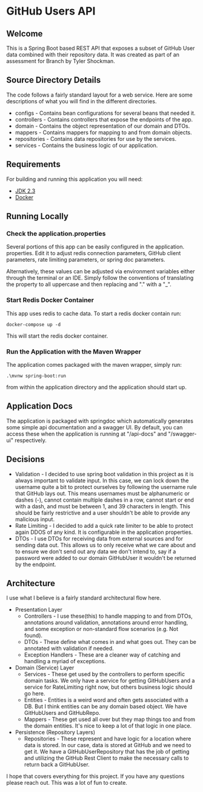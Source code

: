 # GitHub Users API

## Welcome

This is a Spring Boot based REST API that exposes a subset of GitHub User 
data combined with their repository data. It was created as part of an 
assessment for Branch by Tyler Shockman.

## Source Directory Details

The code follows a fairly standard layout for a web service. Here are some 
descriptions of what you will find in the different directories.

- configs - Contains bean configurations for several beans that needed it.
- controllers - Contains controllers that expose the endpoints of the app.
- domain - Contains the object representation of our domain and DTOs.
- mappers - Contains mappers for mapping to and from domain objects.
- repositories - Contains data repositories for use by the services.
- services - Contains the business logic of our application.

## Requirements
For building and running this application you will need:

- <a href=https://www.oracle.com/java/technologies/downloads/#jdk23-linux>JDK 2.3</a>
- <a href=https://www.docker.com/products/docker-desktop/>Docker</a>

## Running Locally

### Check the application.properties
Several portions of this app can be easily configured in the application.
properties. Edit it to adjust redis connection parameters, GitHub client
parameters, rate limiting parameters, or spring doc parameters.

Alternatively, these values can be adjusted via environment variables either 
through the terminal or an IDE. Simply follow the conventions of translating 
the property to all uppercase and then replacing and "." with a "_".

### Start Redis Docker Container
This app uses redis to cache data. To start a redis docker contain run:
```console
docker-compose up -d
```
This will start the redis docker container.

### Run the Application with the Maven Wrapper

The application comes packaged with the maven wrapper, simply run:
```console
.\mvnw spring-boot:run
```
from within the application directory and the application should start up.

## Application Docs

The application is packaged with springdoc which automatically generates 
some simple api documentation and a swagger UI. By default, you can access 
these when the application is running at "/api-docs" and "/swagger-ui" 
respectively.

## Decisions
- Validation - I decided to use spring boot validation in this project as it 
  is always important to validate input. In this case, we can lock down the 
  username quite a bit to protect ourselves by following the username rule 
  that GitHub lays out. This means usernames must be alphanumeric or dashes 
  (-), cannot contain multiple dashes in a row, cannot start or end with a 
  dash, and must be between 1, and 39 characters in length. This should be 
  fairly restrictive and a user shouldn't be able to provide any malicious 
  input.
- Rate Limiting - I decided to add a quick rate limiter to be able to 
  protect again DDOS of any kind. It is configurable in the application 
  properties.
- DTOs - I use DTOs for receiving data from external sources and for sending 
  data out. This allows us to only receive what we care about and to ensure 
  we don't send out any data we don't intend to, say if a password were 
  added to our domain GitHubUser it wouldn't be returned by the endpoint.

## Architecture
I use what I believe is a fairly standard architectural flow here.
- Presentation Layer
  - Controllers - I use these(this) to handle mapping to and from DTOs, 
    annotations around validation, annotations around error handling, and 
    some exception or non-standard flow scenarios (e.g. Not found).
  - DTOs - These define what comes in and what goes out. They can be 
    annotated with validation if needed.
  - Exception Handlers - These are a cleaner way of catching and handling a 
    myriad of exceptions.
- Domain (Service) Layer
  - Services - These get used by the controllers to perform specific domain 
    tasks. We only have a service for getting GitHubUsers and a service for 
    RateLimiting right now, but others business logic should go here.
  - Entities - Entities is a weird word and often gets associated with a DB. 
    But I think entities can be any domain based object. We have GitHubUsers 
    and GitHubRepo.
  - Mappers - These get used all over but they map things too and from the 
    domain entities. It's nice to keep a lot of that logic in one place.
- Persistence (Repository Layers)
  - Repositories - These represent and have logic for a location where data 
    is stored. In our case, data is stored at GitHub and we need to get it. 
    We have a GitHubUserRepository that has the job of getting and utilizing 
    the GitHub Rest Client to make the necessary calls to return back a 
    GitHubUser.

I hope that covers everything for this project. If you have any questions 
please reach out.  This was a lot of fun to create.